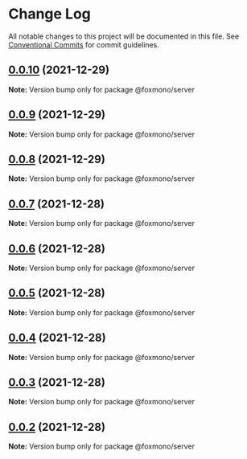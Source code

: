 # Change Log

All notable changes to this project will be documented in this file.
See [Conventional Commits](https://conventionalcommits.org) for commit guidelines.

## [0.0.10](https://github.com/alireza-bonab/ts-lerna-yarn-workspaces/compare/@foxmono/server@0.0.9...@foxmono/server@0.0.10) (2021-12-29)

**Note:** Version bump only for package @foxmono/server





## [0.0.9](https://github.com/alireza-bonab/ts-lerna-yarn-workspaces/compare/@foxmono/server@0.0.8...@foxmono/server@0.0.9) (2021-12-29)

**Note:** Version bump only for package @foxmono/server





## [0.0.8](https://github.com/alireza-bonab/ts-lerna-yarn-workspaces/compare/@foxmono/server@0.0.7...@foxmono/server@0.0.8) (2021-12-29)

**Note:** Version bump only for package @foxmono/server





## [0.0.7](https://github.com/alireza-bonab/ts-lerna-yarn-workspaces/compare/@foxmono/server@0.0.6...@foxmono/server@0.0.7) (2021-12-28)

**Note:** Version bump only for package @foxmono/server





## [0.0.6](https://github.com/alireza-bonab/ts-lerna-yarn-workspaces/compare/@foxmono/server@0.0.5...@foxmono/server@0.0.6) (2021-12-28)

**Note:** Version bump only for package @foxmono/server





## [0.0.5](https://github.com/alireza-bonab/ts-lerna-yarn-workspaces/compare/@foxmono/server@0.0.4...@foxmono/server@0.0.5) (2021-12-28)

**Note:** Version bump only for package @foxmono/server





## [0.0.4](https://github.com/alireza-bonab/ts-lerna-yarn-workspaces/compare/@foxmono/server@0.0.3...@foxmono/server@0.0.4) (2021-12-28)

**Note:** Version bump only for package @foxmono/server





## [0.0.3](https://github.com/alireza-bonab/ts-lerna-yarn-workspaces/compare/@foxmono/server@0.0.2...@foxmono/server@0.0.3) (2021-12-28)

**Note:** Version bump only for package @foxmono/server





## [0.0.2](https://github.com/alireza-bonab/ts-lerna-yarn-workspaces/compare/@foxmono/server@0.0.1...@foxmono/server@0.0.2) (2021-12-28)

**Note:** Version bump only for package @foxmono/server
